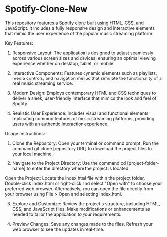 # Spotify-Clone-New
This repository features a Spotify clone built using HTML, CSS, and JavaScript. It includes a fully responsive design and interactive elements that mimic the user experience of the popular music streaming platform.

Key Features:

1) Responsive Layout: The application is designed to adjust seamlessly across various screen sizes and devices, ensuring an optimal viewing experience whether on desktop, tablet, or mobile.

2) Interactive Components: Features dynamic elements such as playlists, media controls, and navigation menus that simulate the functionality of a real music streaming service.

3) Modern Design: Employs contemporary HTML and CSS techniques to deliver a sleek, user-friendly interface that mimics the look and feel of Spotify.

4) Realistic User Experience: Includes visual and functional elements replicating common features of music streaming platforms, providing users with an authentic interaction experience.

Usage Instructions:

1) Clone the Repository: Open your terminal or command prompt. Run the command git clone [repository URL] to download the project files to your local machine.
 
2) Navigate to the Project Directory: Use the command cd [project-folder-name] to enter the directory where the project is located.

Open the Project: Locate the index.html file within the project folder. Double-click index.html or right-click and select "Open with" to choose your preferred web browser. Alternatively, you can open the file directly from your browser using File > Open and selecting index.html.

3) Explore and Customize: Review the project's structure, including HTML, CSS, and JavaScript files. Make modifications or enhancements as needed to tailor the application to your requirements.

4) Preview Changes: Save any changes made to the files. Refresh your web browser to see the updates in real-time.
